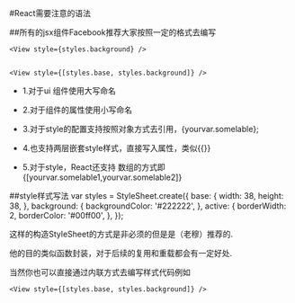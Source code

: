 #React需要注意的语法

##所有的jsx组件Facebook推荐大家按照一定的格式去编写
	<Text style={styles.base} />

	<View style={styles.background} />
	

	<View style={[styles.base, styles.background]} />




* 1.对于ui 组件使用大写命名

* 2.对于组件的属性使用小写命名

* 3.对于style的配置支持按照对象方式去引用，{yourvar.somelable};

* 4.也支持两层嵌套style样式，直接写入属性，类似{{}}

* 5.对于style，React还支持 数组的方式即{[yourvar.somelable1,yourvar.somelable2]}

##style样式写法
	var styles = StyleSheet.create({
	base: {
    	width: 38,
    	height: 38,
	},
		background: {
    	backgroundColor: '#222222',
	},
	active: {
    	borderWidth: 2,
    	borderColor: '#00ff00',
	},
	});
	
这样的构造StyleSheet的方式是非必须的但是是（老穆）推荐的.

他的目的类似函数封装，对于后续的复用和重载都会有一定好处.

当然你也可以直接通过内联方式去编写样式代码例如

`<View style={[styles.base, styles.background]} />`